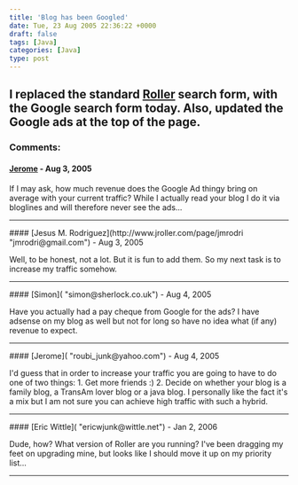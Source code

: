 ```yaml
---
title: 'Blog has been Googled'
date: Tue, 23 Aug 2005 22:36:22 +0000
draft: false
tags: [Java]
categories: [Java]
type: post
---
```


I replaced the standard [Roller](http://rollerweblogger.org) search form, with the Google search form today. Also, updated the Google ads at the top of the page.
---
### Comments:
#### [Jerome]( "roubi_junk@yahoo.com") - <time datetime="2005-08-24 10:40:18">Aug 3, 2005</time>

If I may ask, how much revenue does the Google Ad thingy bring on average with your current traffic? While I actually read your blog I do it via bloglines and will therefore never see the ads...
<hr />
#### [Jesus M. Rodriguez](http://www.jroller.com/page/jmrodri "jmrodri@gmail.com") - <time datetime="2005-08-24 11:17:17">Aug 3, 2005</time>

Well, to be honest, not a lot. But it is fun to add them. So my next task is to increase my traffic somehow.
<hr />
#### [Simon]( "simon@sherlock.co.uk") - <time datetime="2005-08-25 03:06:44">Aug 4, 2005</time>

Have you actually had a pay cheque from Google for the ads? I have adsense on my blog as well but not for long so have no idea what (if any) revenue to expect.
<hr />
#### [Jerome]( "roubi_junk@yahoo.com") - <time datetime="2005-08-25 13:19:30">Aug 4, 2005</time>

I'd guess that in order to increase your traffic you are going to have to do one of two things: 1. Get more friends :) 2. Decide on whether your blog is a family blog, a TransAm lover blog or a java blog. I personally like the fact it's a mix but I am not sure you can achieve high traffic with such a hybrid.
<hr />
#### [Eric Wittle]( "ericwjunk@wittle.net") - <time datetime="2006-01-24 23:02:43">Jan 2, 2006</time>

Dude, how? What version of Roller are you running? I've been dragging my feet on upgrading mine, but looks like I should move it up on my priority list...
<hr />
